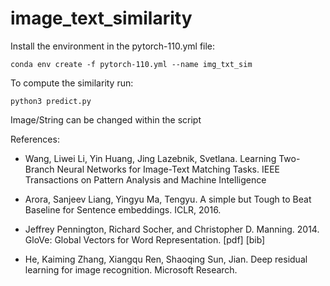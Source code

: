 # image_text_similarity

Install the environment in the pytorch-110.yml file:
```
conda env create -f pytorch-110.yml --name img_txt_sim
```
To compute the similarity run:
```
python3 predict.py
```
Image/String can be changed within the script

References:

* Wang, Liwei
Li, Yin
Huang, Jing
Lazebnik, Svetlana. Learning Two-Branch Neural Networks for Image-Text Matching Tasks. IEEE Transactions on Pattern Analysis and Machine Intelligence

* Arora, Sanjeev
Liang, Yingyu
Ma, Tengyu. A simple but Tough to Beat Baseline for Sentence embeddings. ICLR, 2016.

* Jeffrey Pennington, Richard Socher, and Christopher D. Manning. 2014. GloVe: Global Vectors for Word Representation. [pdf] [bib]


* He, Kaiming
Zhang, Xiangqu
Ren, Shaoqing
Sun, Jian. Deep residual learning for image recognition. Microsoft Research.

